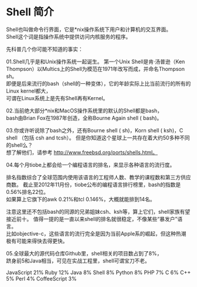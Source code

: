 # Shell 简介

Shell也叫做命令行界面，它是*nix操作系统下用户和计算机的交互界面。  
Shell这个词是指操作系统中提供访问内核服务的程序。  

先科普几个你可能不知道的事实：  

01.Shell几乎是和Unix操作系统一起诞生。
第一个Unix Shell是肯·汤普逊（Ken Thompson）以Multics上的Shell为模范在1971年改写而成，并命名Thompson sh。  
即便是后来流行的bash（shell的一种变体），它的年龄实际上比当前流行的所有的Linux kernel都大，  
可谓在Linux系统上是先有Shell再有Kernel。  

02.当前绝大部分*nix和MacOS操作系统里的默认的Shell都是bash，  
bash由Brian Fox在1987年创造，全称Bourne Again shell ( bash)。

03.你或许听说除了bash之外，还有Bourne shell ( sh)，Korn shell ( ksh)，C shell （包括 csh and tcsh）。
但是你知道这个星球上一共存在着大约50多种不同的shell么？  
想了解他们，请参考 http://www.freebsd.org/ports/shells.html。

04.每个月tiobe上都会给一个编程语言的排名，来显示各种语言的流行度。  

排名指数综合了全球范围内使用该语言的工程师人数、教学的课程数和第三方供应商数。
截止至2012年11月份，tiobe公布的编程语言排行榜里，bash的指数是0.56%排名22位。  
如果算上它旗下的awk 0.21%和tcl 0.146%，大概就能排到14名。  

注意这里还不包括bash的同源的兄弟姐妹csh、ksh等，算上它们，shell家族有望接近前十。
值得一提的是一直以来shell的排名就很稳定，不像某些“暴发户”语言。  
比如objective-c，这些语言的流行完全是因为当前Apple系的崛起，但这种热潮极有可能来得快去得更快。

05.全球最大的源代码仓库Github里，shell相关的项目数占到了8%，  
跻身前5和Java相当，可见在实战工程里，shell可谓宝刀不老。  

JavaScript	21%
Ruby	        12%
Java	        8%
Shell	        8%
Python	        8%
PHP	        7%
C	        6%
C++	        5%
Perl	        4%
CoffeeScript	3%
